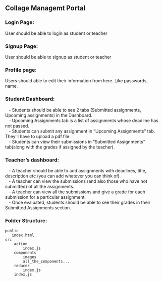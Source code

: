 ## Collage Managemt Portal
  
### Login Page:
User should be able to login as student or teacher

### Signup Page:
User should be able to signup as student or teacher

### Profile page:
Users should able to edit their information from here. Like passwords, name.

### Student Dashboard:
&nbsp;&nbsp;&nbsp;- Students should be able to see 2 tabs (Submitted assignments, Upcoming assignments) in the Dashboard.  
&nbsp;&nbsp;&nbsp;- Upcoming Assignments tab is a list of assignments whose deadline has not passed.  
&nbsp;&nbsp;&nbsp;- Students can submit any assignment in “Upcoming Assignments” tab. They’ll have to upload a pdf file  
&nbsp;&nbsp;&nbsp;- Students can view their submissions in “Submitted Assignments” tab(along with the grades if assigned by the teacher).  

### Teacher’s dashboard:
&nbsp;&nbsp;&nbsp;- A teacher should be able to add assignments with deadlines, title, description etc (you can add whatever you can think of).  
&nbsp;&nbsp;&nbsp;- A teacher can view the submissions (and also those who have not submitted) of all the assignments.  
&nbsp;&nbsp;&nbsp;- A teacher can view all the submissions and give a grade for each submission for a particular assignment.  
&nbsp;&nbsp;&nbsp;- Once evaluated, students should be able to see their grades in their Submitted Assignments section.  

### Folder Structure:
    public
       index.html
    src
        action
            index.js
        components
            images
            all_the_components...
        reducer
            index.js
        index.js
        